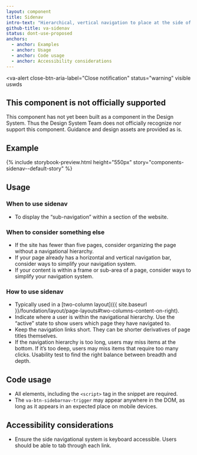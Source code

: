 ```yaml
---
layout: component
title: Sidenav
intro-text: "Hierarchical, vertical navigation to place at the side of a page."
github-title: va-sidenav
status: dont-use-proposed
anchors:
  - anchor: Examples
  - anchor: Usage
  - anchor: Code usage
  - anchor: Accessibility considerations
---
```


<va-alert
  close-btn-aria-label="Close notification"
  status="warning"
  visible
  uswds
>
  <h2 slot="headline">
    This component is not officially supported
  </h2>
  <div>
    <p className="vads-u-margin-y--0">
      This component has not yet been built as a component in the Design System. Thus the Design System Team does not officially recognize nor support this component. Guidance and design assets are provided as is.
    </p>
  </div>
</va-alert>

## Example

{% include storybook-preview.html height="550px" story="components-sidenav--default-story" %}

## Usage

### When to use sidenav

* To display the “sub-navigation” within a section of the website.

### When to consider something else

* If the site has fewer than five pages, consider organizing the page without a navigational hierarchy.
* If your page already has a horizontal and vertical navigation bar, consider ways to simplify your navigation system.
* If your content is within a frame or sub-area of a page, consider ways to simplify your navigation system.

### How to use sidenav

* Typically used in a [two-column layout]({{ site.baseurl }}/foundation/layout/page-layouts#two-columns-content-on-right).
* Indicate where a user is within the navigational hierarchy. Use the “active” state to show users which page they have navigated to.
* Keep the navigation links short. They can be shorter derivatives of page titles themselves.
* If the navigation hierarchy is too long, users may miss items at the bottom. If it’s too deep, users may miss items that require too many clicks. Usability test to find the right balance between breadth and depth.

## Code usage

* All elements, including the `<script>` tag in the snippet are required.
* The `va-btn-sidebarnav-trigger` may appear anywhere in the DOM, as long as it appears in an expected place on mobile devices.

## Accessibility considerations

* Ensure the side navigational system is keyboard accessible. Users should be able to tab through each link.